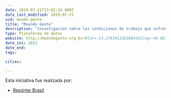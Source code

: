 ```yaml
---
date: 2019-07-21T23:02:24.000Z
date_last_modified: 2019-07-21
uid: moedo-gente
title: "Moendo Gente"
description: "Investigación sobre las condiciones de trabajo que sufren los funcionarios de los tres mayores frigoríficos brasileños, el resultado es un reportaje digital que ilustra los riesgos, la historia y los problemas que engloba este fenómeno."
type: Plataforma de datos
website: http://moendogente.org.br/#lat=-23.378341326108416&lng=-49.881663489746245&zoom=5
date_ini: 2012
date_end: 
tags:

cities: 

---
```


Esta iniciativa fue realizada por:

- [Repórter Brasil](/organizaciones/reporter-brasil)
